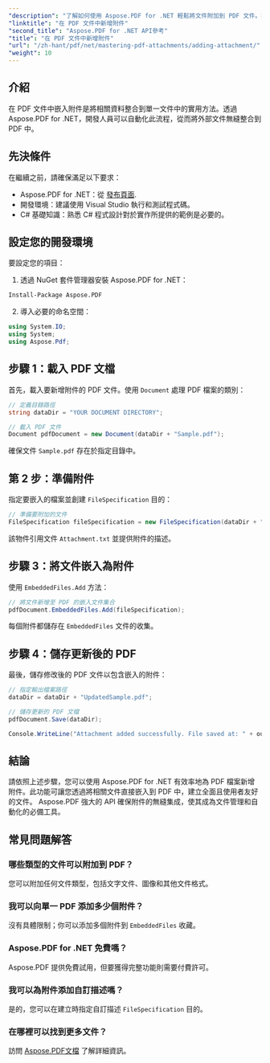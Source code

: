 ```yaml
---
"description": "了解如何使用 Aspose.PDF for .NET 輕鬆將文件附加到 PDF 文件。按照我們的逐步指南，使用嵌入文件增強 PDF 功能。"
"linktitle": "在 PDF 文件中新增附件"
"second_title": "Aspose.PDF for .NET API參考"
"title": "在 PDF 文件中新增附件"
"url": "/zh-hant/pdf/net/mastering-pdf-attachments/adding-attachment/"
"weight": 10
---
```


## 介紹  

在 PDF 文件中嵌入附件是將相關資料整合到單一文件中的實用方法。透過 Aspose.PDF for .NET，開發人員可以自動化此流程，從而將外部文件無縫整合到 PDF 中。  

## 先決條件  

在繼續之前，請確保滿足以下要求：  

- Aspose.PDF for .NET：從 [發布頁面](https://releases。aspose.com/pdf/net/).  
- 開發環境：建議使用 Visual Studio 執行和測試程式碼。  
- C# 基礎知識：熟悉 C# 程式設計對於實作所提供的範例是必要的。  

## 設定您的開發環境  

要設定您的項目：  

1. 透過 NuGet 套件管理器安裝 Aspose.PDF for .NET：  
```bash
Install-Package Aspose.PDF
```  
2. 導入必要的命名空間：  

```csharp
using System.IO;
using System;
using Aspose.Pdf;
``` 

## 步驟 1：載入 PDF 文檔  

首先，載入要新增附件的 PDF 文件。使用 `Document` 處理 PDF 檔案的類別：  

```csharp
// 定義目錄路徑
string dataDir = "YOUR DOCUMENT DIRECTORY";

// 載入 PDF 文件
Document pdfDocument = new Document(dataDir + "Sample.pdf");
```  

確保文件 `Sample.pdf` 存在於指定目錄中。  

## 第 2 步：準備附件  

指定要嵌入的檔案並創建 `FileSpecification` 目的：  

```csharp
// 準備要附加的文件
FileSpecification fileSpecification = new FileSpecification(dataDir + "Attachment.txt", "Description of the attached file");
```  

該物件引用文件 `Attachment.txt` 並提供附件的描述。  

## 步驟 3：將文件嵌入為附件  

使用 `EmbeddedFiles.Add` 方法：  

```csharp
// 將文件新增至 PDF 的嵌入文件集合
pdfDocument.EmbeddedFiles.Add(fileSpecification);
```  

每個附件都儲存在 `EmbeddedFiles` 文件的收集。  

## 步驟 4：儲存更新後的 PDF  

最後，儲存修改後的 PDF 文件以包含嵌入的附件：  

```csharp
// 指定輸出檔案路徑
dataDir = dataDir + "UpdatedSample.pdf";

// 儲存更新的 PDF 文檔
pdfDocument.Save(dataDir);

Console.WriteLine("Attachment added successfully. File saved at: " + outputFile);
```  

## 結論  

請依照上述步驟，您可以使用 Aspose.PDF for .NET 有效率地為 PDF 檔案新增附件。此功能可讓您透過將相關文件直接嵌入到 PDF 中，建立全面且使用者友好的文件。 Aspose.PDF 強大的 API 確保附件的無縫集成，使其成為文件管理和自動化的必備工具。  

## 常見問題解答  

### 哪些類型的文件可以附加到 PDF？  
您可以附加任何文件類型，包括文字文件、圖像和其他文件格式。  

### 我可以向單一 PDF 添加多少個附件？  
沒有具體限制；你可以添加多個附件到 `EmbeddedFiles` 收藏。  

### Aspose.PDF for .NET 免費嗎？  
Aspose.PDF 提供免費試用，但要獲得完整功能則需要付費許可。  

### 我可以為附件添加自訂描述嗎？  
是的，您可以在建立時指定自訂描述 `FileSpecification` 目的。  

### 在哪裡可以找到更多文件？  
訪問 [Aspose.PDF文檔](https://reference.aspose.com/pdf/net/) 了解詳細資訊。